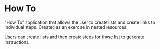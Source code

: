 How To
===

"How To" application that allows the user to create lists and create links to individual steps. Created as an exercise in nested resources.

Users can create lists and then create steps for those list to generate instructions.
